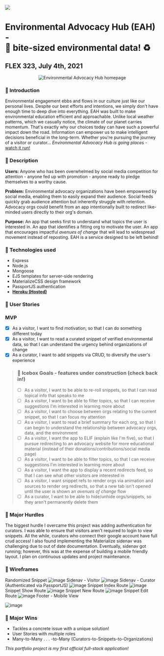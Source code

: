 ![](https://ga-dash.s3.amazonaws.com/production/assets/logo-9f88ae6c9c3871690e33280fcf557f33.png) 
# Environmental Advocacy Hub (EAH) - <br>🌱 bite-sized environmental data! ♻️
## FLEX 323, July 4th, 2021  
<p align="center">
  <img src="https://user-images.githubusercontent.com/44274876/124508378-6cca6080-dd95-11eb-9de9-48a7379d942e.jpg" alt='Environmental Advocacy Hub homepage'>
 </p>


### &#x1F534; Introduction
Environmental engagement ebbs and flows in our culture just like our personal lives. Despite our best efforts and intentions, we simply don't have enough time to deep dive into everything. EAH was built to make environmental education efficient and approachable. Unlike local weather patterns, which we casually notice, the climate of our planet carries momentum. That's exactly why our choices today can have such a powerful impact down the road. Information can empower us to make intelligent decisions beneficial in the long-term. Whether you're pursuing the journey of a visitor or curator... *Environmental Advocacy Hub is going places -* [watch it run!](https://infinite-savannah-66084.herokuapp.com/)
### &#x1F534; Description
**Users:** Anyone who has been overwhelmed by social media competition for attention - anyone fed up with promotion - anyone ready to pledge themselves to a worthy cause.

**Problem:** Environmental advocacy organizations have been empowered by social media, enabling them to easily expand their audience. Social feeds quickly grab audience attention but inherently struggle with retention. Advocacy orgs could benefit from an app intentionally built to redirect like-minded users directly to their org's domain.

**Purpose:** An app that seeks first to understand what topics the user is interested in.  An app that identifies a fitting org to motivate the user. An app that encourages impactful *avenues of change* that will lead to widespread movement instead of reposting. EAH is a service designed to be left behind!


### &#x1F534; Technologies used
 - Express
 - Node.js
 - Mongoose
 - EJS templates for server-side rendering
 - MaterializeCSS design framework
 - PassportJS authentication
 - **[Heroku (Hosted)](https://infinite-savannah-66084.herokuapp.com/)**


### &#x1F534; User Stories
### MVP
 - [x] As a visitor, I want to find motivation, so that I can do something different today
 - [x] As a visitor, I want to read a curated snippet of verified environmental data, so that I can understand the urgency behind organizations of change
 - [x] As a curator, I want to add snippets via CRUD, to diversify the user's experience

> ### 🚧 Icebox Goals - features under construction (check back in!)
> - [ ] As a visitor, I want to be able to re-roll snippets, so that I can read topical info that speaks to me
> - [ ] As a visitor, I want to be able to filter topics, so that I can receive suggestions I'm interested in learning more about
> - [ ] As a visitor, I want to choose between orgs relating to the current snippet, so that I can focus my attention
> - [ ] As a visitor, I want to read a brief summary for each org, so that I can begin to understand the relationship between advocacy orgs, data, and the environment
> - [ ] As a visitor, I want the app to ELIF (explain like I'm five), so that I pursue redirecting to an advocacy website for more educational material (instead of their donations/contributions/social media page)
> - [ ] As a visitor, I want to be able to filter topics, so that I can receive suggestions I'm interested in learning more about
> - [ ] As a visitor, I want the app to display a recent redirects feed, so that I can see what other visitors are interested in
> - [ ] As a visitor, I want snippet refs to render orgs via animation and sources to render org redirects, so that a new tab isn't opened until the user is shown an *avenues of change* flow
> - [ ] As a curator, I want to be able to hide/unhide orgs/snippets, so they aren't permanently delete them


### &#x1F534; Major Hurdles
The biggest hurdle I overcame this project was adding authentication for curators. I was able to ensure that visitors aren't required to login to view snippets.  All the while, curators who connect their google account have full crud access! I also found implementing the Materialize sidenav was challenging due to out of date documentation.  Eventually, sidenav got running; however, this was at the expense of building a mobile friendly layout.  I plan on continuous updates and project maintenance.


### &#x1F534; Wireframes
Randomized Snippet
![image](https://user-images.githubusercontent.com/44274876/124509375-7785f500-dd97-11eb-96be-b3055d3a3953.png)
Sidenav - Visitor
![image](https://user-images.githubusercontent.com/44274876/124509743-08f56700-dd98-11eb-82c6-62d5184b26f0.png)
Sidenav - Curator (Authenticated via PassportJS)
![image](https://user-images.githubusercontent.com/44274876/124509851-3e9a5000-dd98-11eb-9128-5d5bf0af67ad.png)
Snippet Index Route
![image](https://user-images.githubusercontent.com/44274876/124509924-625d9600-dd98-11eb-9284-e8dfb294b772.png)
Snippet Show Route
![image](https://user-images.githubusercontent.com/44274876/124509992-891bcc80-dd98-11eb-87c8-6b79244478ef.png)
Snippet New Route
![image](https://user-images.githubusercontent.com/44274876/124510046-a9e42200-dd98-11eb-9b7c-c18b86b8cda5.png)
Snippet Edit Route
![image](https://user-images.githubusercontent.com/44274876/124510098-c7b18700-dd98-11eb-9974-c757278fa023.png)
Footer - Mobile View

![image](https://user-images.githubusercontent.com/44274876/124509217-25dd6a80-dd97-11eb-87c4-6c4e241a1ece.png)


### &#x1F535; Major Wins
- Tackles a concrete issue with a unique solution!
- User Stories with multiple roles
- Many-to-Many . . . -to-Many (Curators-to-Snippets-to-Organizations)

*This portfolio project is my first official full-stack application!*
